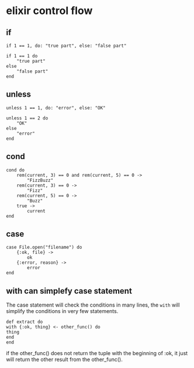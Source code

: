 # elixir control flow
## if
```
if 1 == 1, do: "true part", else: "false part"

if 1 == 1 do
	"true part"
else
	"false part"
end
```
## unless
```
unless 1 == 1, do: "error", else: "OK"

unless 1 == 2 do
	"OK"
else
	"error"
end
```
## cond
```
cond do
	rem(current, 3) == 0 and rem(current, 5) == 0 ->
		"FizzBuzz"
    rem(current, 3) == 0 ->
		"Fizz"
	rem(current, 5) == 0 ->
		"Buzz"
	true ->
		current
end
```
## case
```
case File.open("filename") do
	{:ok, file} ->
		ok
	{:error, reason} ->
		error
end
```

## with can simplefy case statement
The case statement will check the conditions in many lines, the `with` will simplify the conditions in very few statements.
```
def extract do  
with {:ok, thing} <- other_func() do
thing
end
end
```
if the other_func() does not return the tuple with the beginning of :ok, it just will return the other result from the other_func().
